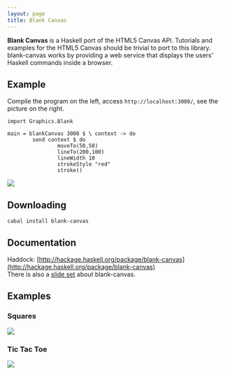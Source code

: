 ```yaml
---
layout: page
title: Blank Canvas
---
```

**Blank Canvas** is a Haskell port of the HTML5 Canvas API. Tutorials and
examples for the HTML5 Canvas should be trivial to port to this library.
blank-canvas works by providing a web service that displays the users'
Haskell commands inside a browser.

Example
-------

Compile the program on the left, access `http://localhost:3000/`, see
the picture on the right.

~~~~ {width="50%"}
import Graphics.Blank

main = blankCanvas 3000 $ \ context -> do
        send context $ do
                moveTo(50,50)
                lineTo(200,100)
                lineWidth 10
                strokeStyle "red"
                stroke()
~~~~

![](http://ittc.ku.edu/csdl/fpg/sites/default/files/red-line.png)

Downloading
-----------

    cabal install blank-canvas

Documentation
-------------

Haddock:
[http://hackage.haskell.org/package/blank-canvas](http://hackage.haskell.org/package/blank-canvas)
\
 There is also a [slide
set](http://ittc.ku.edu/csdl/fpg/sites/default/files/class17.pdf) about
blank-canvas.

Examples
--------

### Squares

![](http://ittc.ku.edu/csdl/fpg/sites/default/files/squares.png)

### Tic Tac Toe

![](http://ittc.ku.edu/csdl/fpg/sites/default/files/xox.png)
